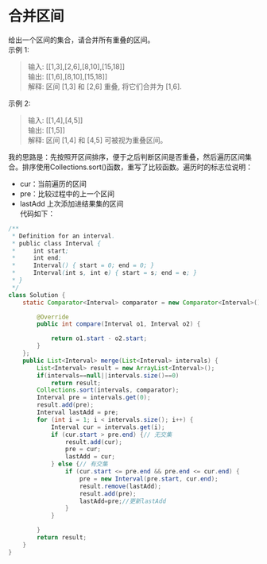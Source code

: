 # 合并区间  
给出一个区间的集合，请合并所有重叠的区间。  
示例 1:  
>输入: [[1,3],[2,6],[8,10],[15,18]]  
输出: [[1,6],[8,10],[15,18]]  
解释: 区间 [1,3] 和 [2,6] 重叠, 将它们合并为 [1,6].  

示例 2:  
>输入: [[1,4],[4,5]]  
输出: [[1,5]]  
解释: 区间 [1,4] 和 [4,5] 可被视为重叠区间。  

我的思路是：先按照开区间排序，便于之后判断区间是否重叠，然后遍历区间集合。排序使用Collections.sort()函数，重写了比较函数。遍历时的标志位说明：
+ cur：当前遍历的区间
+ pre：比较过程中的上一个区间
+ lastAdd 上次添加进结果集的区间  
代码如下：
```java
/**
 * Definition for an interval.
 * public class Interval {
 *     int start;
 *     int end;
 *     Interval() { start = 0; end = 0; }
 *     Interval(int s, int e) { start = s; end = e; }
 * }
 */
class Solution {
    static Comparator<Interval> comparator = new Comparator<Interval>() {

		@Override
		public int compare(Interval o1, Interval o2) {

			return o1.start - o2.start;
		}
	};
    public List<Interval> merge(List<Interval> intervals) {
        List<Interval> result = new ArrayList<Interval>();
        if(intervals==null||intervals.size()==0)
            return result;
        Collections.sort(intervals, comparator);
		Interval pre = intervals.get(0);
		result.add(pre);
		Interval lastAdd = pre;
		for (int i = 1; i < intervals.size(); i++) {
			Interval cur = intervals.get(i);
			if (cur.start > pre.end) {// 无交集
				result.add(cur);
				pre = cur;
				lastAdd = cur;
			} else {// 有交集
				if (cur.start <= pre.end && pre.end <= cur.end) {
					pre = new Interval(pre.start, cur.end);
					result.remove(lastAdd);
					result.add(pre);
				    lastAdd=pre;//更新lastAdd
				}
			}

		}
		return result;
    }
}
```
